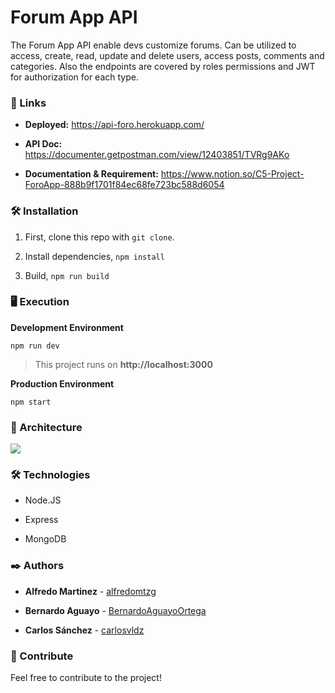 # Forum App API


The Forum App API enable devs customize forums. Can be utilized to access, create, read, update and delete users, access posts, comments and categories.
Also the endpoints are covered by roles permissions and JWT for authorization for each type.




### 🚀 Links



 * **Deployed:** https://api-foro.herokuapp.com/

 * **API Doc:** https://documenter.getpostman.com/view/12403851/TVRg9AKo

 * **Documentation & Requirement:** https://www.notion.so/C5-Project-ForoApp-888b9f1701f84ec68fe723bc588d6054





### 🛠 Installation



1. First, clone this repo with `git clone`.

2. Install dependencies, `npm install`

3. Build, `npm run build` 




### 🖥 Execution



**Development Environment**

`npm run dev`

>This project runs on **http://localhost:3000**


**Production Environment**


`npm start`


### 🗼 Architecture


![](https://www.carlosvldz.com/resources/foroApp/archapi.png)


### 🛠️ Technologies



  * Node.JS

  * Express

  * MongoDB



### ✒️ Authors



* **Alfredo Martinez** - [alfredomtzg](https://github.com/alfredomtzg)

* **Bernardo Aguayo** - [BernardoAguayoOrtega](https://github.com/BernardoAguayoOrtega)

* **Carlos Sánchez** - [carlosvldz](https://github.com/carlosvldz)





### 🎁 Contribute



Feel free to contribute to the project!
